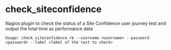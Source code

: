 check_siteconfidence
====================

Nagios plugin to check the status of a Site Confidence user journey test and output the total time as performance data


`Usage: check_siteconfidence.rb --username <username> --password <password> --label <label of the test to check>`
